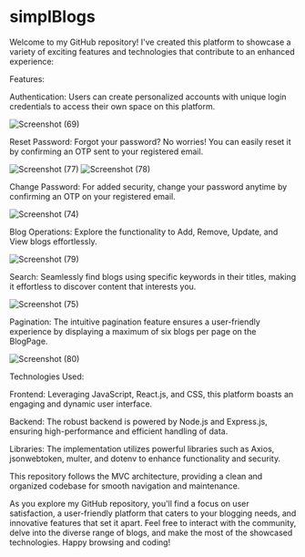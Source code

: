 # simplBlogs

Welcome to my GitHub repository! I've created this platform to showcase a variety of exciting features and technologies that contribute to an enhanced experience:

Features:

Authentication: Users can create personalized accounts with unique login credentials to access their own space on this platform.

![Screenshot (69)](https://github.com/aditya-amlesh-jha/simplBlogs/assets/86921165/ed2879d5-cb14-4a4d-be44-a885c27d0676)

Reset Password: Forgot your password? No worries! You can easily reset it by confirming an OTP sent to your registered email.

![Screenshot (77)](https://github.com/aditya-amlesh-jha/simplBlogs/assets/86921165/88052a78-98ea-430a-834c-6b3a8534c5bd)
![Screenshot (78)](https://github.com/aditya-amlesh-jha/simplBlogs/assets/86921165/2702b824-16b4-4cfc-ba45-48b146e5d8ac)

Change Password: For added security, change your password anytime by confirming an OTP on your registered email.

![Screenshot (74)](https://github.com/aditya-amlesh-jha/simplBlogs/assets/86921165/82fc5d38-b3d2-46c7-847b-7ccfb24ab9c3)


Blog Operations: Explore the functionality to Add, Remove, Update, and View blogs effortlessly.

![Screenshot (79)](https://github.com/aditya-amlesh-jha/simplBlogs/assets/86921165/c1335505-39fc-4b91-a404-1027ba707559)


Search: Seamlessly find blogs using specific keywords in their titles, making it effortless to discover content that interests you.

![Screenshot (75)](https://github.com/aditya-amlesh-jha/simplBlogs/assets/86921165/123d2fed-ab6a-4dad-9ee9-b0ab686206af)


Pagination: The intuitive pagination feature ensures a user-friendly experience by displaying a maximum of six blogs per page on the BlogPage.

![Screenshot (80)](https://github.com/aditya-amlesh-jha/simplBlogs/assets/86921165/54c8aa31-7a62-4e68-bcce-e72b760d4bed)

Technologies Used:

Frontend: Leveraging JavaScript, React.js, and CSS, this platform boasts an engaging and dynamic user interface.

Backend: The robust backend is powered by Node.js and Express.js, ensuring high-performance and efficient handling of data.

Libraries: The implementation utilizes powerful libraries such as Axios, jsonwebtoken, multer, and dotenv to enhance functionality and security.

This repository follows the MVC architecture, providing a clean and organized codebase for smooth navigation and maintenance.

As you explore my GitHub repository, you'll find a focus on user satisfaction, a user-friendly platform that caters to your blogging needs, and innovative features that set it apart. Feel free to interact with the community, delve into the diverse range of blogs, and make the most of the showcased technologies. Happy browsing and coding!
